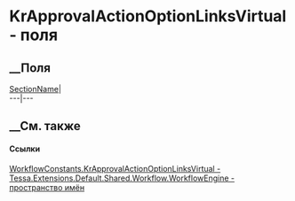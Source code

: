 # KrApprovalActionOptionLinksVirtual - поля
##  __Поля
[SectionName](F_Tessa_Extensions_Default_Shared_Workflow_WorkflowEngine_WorkflowConstants_KrApprovalActionOptionLinksVirtual_SectionName.htm)|  
---|---  
## __См. также
#### Ссылки
[WorkflowConstants.KrApprovalActionOptionLinksVirtual -
](T_Tessa_Extensions_Default_Shared_Workflow_WorkflowEngine_WorkflowConstants_KrApprovalActionOptionLinksVirtual.htm)
[Tessa.Extensions.Default.Shared.Workflow.WorkflowEngine - пространство
имён](N_Tessa_Extensions_Default_Shared_Workflow_WorkflowEngine.htm)
